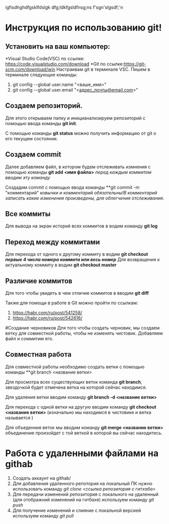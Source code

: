 igfisdhghdfgsklfdslgk
dfg;ldkfgsldfnsg;ns
f'sgn'slgsdf;\'n
# Инструкция по использованию git!
## Установить на ваш компьютер:
*Visual Studio Code(VSC) по ссылке: https://code.visualstudio.com/download
*Git по ссылке:https://git-scm.com/download/win
Настраивам git в терминале VSC. Пишем в терминале следующие команды:
1. git config --global user.name "<ваше_имя>" 
2. git config --global user.email "<адрес_почты@email.com>"
## Создаем репозиторий.
Для этого открываем папку и иницианализируем репозиторий с помощью ввода команды **git init**.

С помощью команды **git status** можно получить информацию от git о его текущем состоянии.

## Создаем commit
Далее добавляем файл, в котором будем отслеживать измнения с помощью команды **git add <имя файла>** *перед каждым коммитом вводим эту команду*

Создадим commit с помощью ввода команды **git commit -m "комментарий" *ковычки и комментарий обязательны!В комментарий записать какие изменения произведены, для облегчения отслеживания*.

## Все коммиты
Для вывода на экран историй всех коммитов в водим команду **git log**

## Переход между коммитами
Для перехода от одного к другому коммиту в водим **git checkout _первые 4 числа номера коммита или весь номер_**
Для возвращения к актуальному коммиту в водим **git checkout master**

## Различие коммитов
Для того чтобы увидеть в  чем отличие коммитов в вводим **git diff**

Также для помощи в работе в Git можно пройти по ссылкам:
1. https://habr.com/ru/post/541258/
2. https://habr.com/ru/post/542616/

#Создание черновиков
Для того чтобы создать черновик, мы создаем ветку для совместной работы, чтобы не изменять чистовик. Добавляем файл и соммитим его.

## Совместная работа
Для совместной работы необходимо создать ветки с помощью команды **git branch <название ветки>

Для просмотра всех существующих веток команда **git branch**, звездочкой будет отмечена ветка на которой сейчас находимся.

Для удаления ветки вводим команду **git branch -d <название ветки>**


Для перехода с одной ветки на другую вводим команду **git checkout <название ветки>** (изначально мы находимся в чистовике и ветка называется <master>)

Для объеденния веток мы вводим команду **git merge <название ветки>** объединение произойдет с той веткой в которой вы сейчас находитесь.

# Работа с удаленными файлами на **githab**

1. Создать аккаунт на githab/
2. Для добавления удаленного репотория на локальный ПК нужно использовать команду *git clone <ссылка репозитория с гитхаба>*
3. Для передачи изменений репозитория с локального на удаленный (для отображний изменений на гитбахе) используем команду *git push*
4. Для получение изменений и слияние с локальной версией используем команду *git pull*